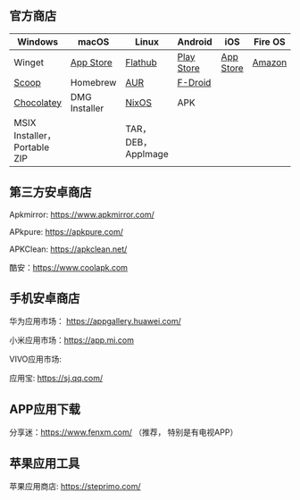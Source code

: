 ## 官方商店

| Windows                                        | macOS                               | Linux                             | Android                               | iOS                                 | Fire OS                          |
| ---------------------------------------------- | ----------------------------------- | --------------------------------- | ------------------------------------- | ----------------------------------- | -------------------------------- |
| Winget                                         | [App Store](https://apps.apple.com) | [Flathub](https://flathub.org)    | [Play Store](https://play.google.com) | [App Store](https://apps.apple.com) | [Amazon](https://www.amazon.com) |
| [Scoop](https://scoop.sh)                      | Homebrew                            | [AUR](https://aur.archlinux.org)  | [F-Droid](https://f-droid.org)        |                                     |                                  |
| [Chocolatey](https://community.chocolatey.org) | DMG Installer                       | [NixOS](https://search.nixos.org) | APK                                   |                                     |                                  |
| MSIX Installer，Portable ZIP                   |                                     | TAR，DEB，AppImage                |                                       |                                     |                                  |

## 第三方安卓商店

Apkmirror: https://www.apkmirror.com/

APkpure: https://apkpure.com/

APKClean: https://apkclean.net/

酷安：https://www.coolapk.com

## 手机安卓商店

华为应用市场： https://appgallery.huawei.com/

小米应用市场：https://app.mi.com

 VIVO应用市场: 

应用宝: https://sj.qq.com/

## APP应用下载

分享迷：https://www.fenxm.com/ （推荐， 特别是有电视APP）

## 苹果应用工具

苹果应用商店: https://steprimo.com/